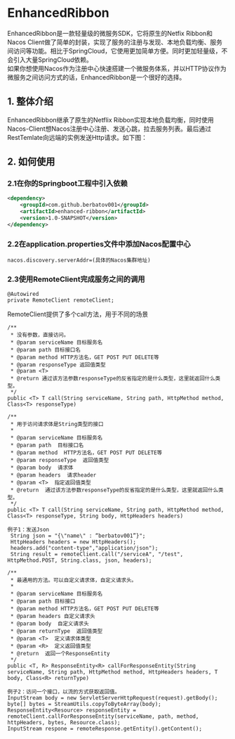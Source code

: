 # EnhancedRibbon
EnhancedRibbon是一款轻量级的微服务SDK，它将原生的Netfix Ribbon和Nacos Client做了简单的封装，实现了服务的注册与发现、本地负载均衡、服务间访问等功能。相比于SpringCloud，它使用更加简单方便。同时更加轻量级，不会引入大量SpringCloud依赖。  
如果你想使用Nacos作为注册中心快速搭建一个微服务体系，并以HTTP协议作为微服务之间访问方式的话，EnhancedRibbon是一个很好的选择。

## 1. 整体介绍
EnhancedRibbon继承了原生的Netflix Ribbon实现本地负载均衡，同时使用Nacos-Client想Nacos注册中心注册、发送心跳，拉去服务列表。最后通过RestTemlate向远端的实例发送Http请求。如下图：

## 2. 如何使用
### 2.1在你的Springboot工程中引入依赖
```xml
<dependency>  
    <groupId>com.github.berbatov001</groupId>  
    <artifactId>enhanced-ribbon</artifactId>  
    <version>1.0-SNAPSHOT</version>  
</dependency>
```

### 2.2在application.properties文件中添加Nacos配置中心
```
nacos.discovery.serverAddr=(具体的Nacos集群地址)
```

### 2.3使用RemoteClient完成服务之间的调用
```
@Autowired  
private RemoteClient remoteClient;
```

RemoteClient提供了多个call方法，用于不同的场景
```
/**
 * 没有参数，直接访问。
 * @param serviceName 目标服务名
 * @param path 目标接口名
 * @param method HTTP方法名，GET POST PUT DELETE等
 * @param responseType 返回值类型
 * @param <T>
 * @return 通过该方法参数responseType的反省指定的是什么类型，这里就返回什么类型。
 */
public <T> T call(String serviceName, String path, HttpMethod method, Class<T> responseType) 
```
```
/**
 * 用于访问请求体是String类型的接口
 *
 * @param serviceName 目标服务名
 * @param path  目标接口名
 * @param method  HTTP方法名，GET POST PUT DELETE等
 * @param responseType  返回值类型
 * @param body  请求体
 * @param headers  请求header
 * @param <T>  指定返回值类型
 * @return  通过该方法参数responseType的反省指定的是什么类型，这里就返回什么类型。
 */
public <T> T call(String serviceName, String path, HttpMethod method, Class<T> responseType, String body, HttpHeaders headers)

例子1：发送Json
 String json = "{\"name\" : “berbatov001”}";
 HttpHeaders headers = new HttpHeaders();
 headers.add("content-type","application/json");
 String result = remoteClient.call("/serviceA", "/test", HttpMethod.POST, String.class, json, headers);
```
```
/**
 * 最通用的方法。可以自定义请求体，自定义请求头。
 *
 * @param serviceName 目标服务名
 * @param path 目标接口
 * @param method HTTP方法名，GET POST PUT DELETE等
 * @param headers 自定义请求头
 * @param body  自定义请求头
 * @param returnType  返回值类型
 * @param <T>  定义请求体类型
 * @param <R>  定义返回值类型
 * @return  返回一个ResponseEntity
 */
public <T, R> ResponseEntity<R> callForResponseEntity(String serviceName, String path, HttpMethod method, HttpHeaders headers, T body, Class<R> returnType)

例子2：访问一个接口，以流的方式获取返回值。
InputStream body = new ServletServerHttpRequest(request).getBody();
byte[] bytes = StreamUtils.copyToByteArray(body);
ResponseEntity<Resource> responseEntity = remoteClient.callForResponseEntity(serviceName, path, method, httpHeaders, bytes, Resource.class);
InputStream respone = remoteResponse.getEntity().getContent();
```

